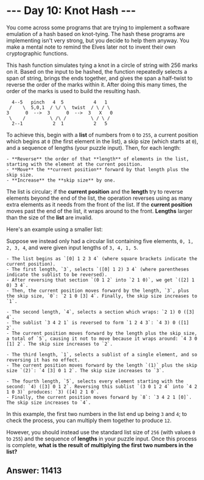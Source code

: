 # --- Day 10: Knot Hash ---

You come across some programs that are trying to implement a software emulation of a hash based on knot-tying. The hash these programs are implementing isn't very strong, but you decide to help them anyway. You make a mental note to remind the Elves later not to invent their own cryptographic functions.

This hash function simulates tying a knot in a circle of string with 256 marks on it. Based on the input to be hashed, the function repeatedly selects a span of string, brings the ends together, and gives the span a half-twist to reverse the order of the marks within it. After doing this many times, the order of the marks is used to build the resulting hash.

```
  4--5   pinch   4  5           4   1
 /    \  5,0,1  / \/ \  twist  / \ / \
3      0  -->  3      0  -->  3   X   0
 \    /         \ /\ /         \ / \ /
  2--1           2  1           2   5
```

To achieve this, begin with a **list** of numbers from `0` to `255`, a current position which begins at `0` (the first element in the list), a skip size (which starts at `0`), and a sequence of lengths (your puzzle input). Then, for each length:

    - **Reverse** the order of that **length** of elements in the list, starting with the element at the current position.
    - **Move** the **current position** forward by that length plus the skip size.
    - **Increase** the **skip size** by one.

The list is circular; if the **current position** and the **length** try to reverse elements beyond the end of the list, the operation reverses using as many extra elements as it needs from the front of the list. If the **current position** moves past the end of the list, it wraps around to the front. **Lengths** larger than the size of the **list** are invalid.

Here's an example using a smaller list:

Suppose we instead only had a circular list containing five elements, `0, 1, 2, 3, 4`, and were given input lengths of `3, 4, 1, 5`.

    - The list begins as `[0] 1 2 3 4` (where square brackets indicate the current position).
    - The first length, `3`, selects `([0] 1 2) 3 4` (where parentheses indicate the sublist to be reversed).
    - After reversing that section `(0 1 2` into `2 1 0)`, we get `([2] 1 0) 3 4`.
    - Then, the current position moves forward by the length, `3`, plus the skip size, `0`: `2 1 0 [3] 4`. Finally, the skip size increases to `1`.

    - The second length, `4`, selects a section which wraps: `2 1) 0 ([3] 4`.
    - The sublist `3 4 2 1` is reversed to form `1 2 4 3`: `4 3) 0 ([1] 2`.
    - The current position moves forward by the length plus the skip size, a total of `5`, causing it not to move because it wraps around: `4 3 0 [1] 2`. The skip size increases to `2`.

    - The third length, `1`, selects a sublist of a single element, and so reversing it has no effect.
    - The current position moves forward by the length `(1)` plus the skip size `(2)`: `4 [3] 0 1 2`. The skip size increases to `3`.

    - The fourth length, `5`, selects every element starting with the second: `4) ([3] 0 1 2`. Reversing this sublist `(3 0 1 2 4` into `4 2 1 0 3)` produces: `3) ([4] 2 1 0`.
    - Finally, the current position moves forward by `8`: `3 4 2 1 [0]`. The skip size increases to `4`.

In this example, the first two numbers in the list end up being `3` and `4`; to check the process, you can multiply them together to produce `12`.

However, you should instead use the standard list size of `256` (with values `0` to `255`) and the sequence of **lengths** in your puzzle input. Once this process is complete, **what is the result of multiplying the first two numbers in the list?**

## Answer: 11413


